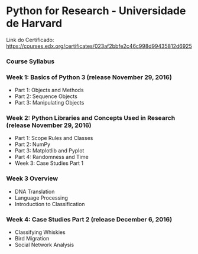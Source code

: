 # Python for Research - Universidade de Harvard

Link do Certificado: https://courses.edx.org/certificates/023af2bbfe2c46c998d99435812d6925

###  Course Syllabus

### Week 1: Basics of Python 3 (release November 29, 2016)

* Part 1: Objects and Methods
* Part 2: Sequence Objects
* Part 3: Manipulating Objects


### Week 2: Python Libraries and Concepts Used in Research (release November 29, 2016)

* Part 1: Scope Rules and Classes
* Part 2: NumPy
* Part 3: Matplotlib and Pyplot
* Part 4: Randomness and Time
* Week 3: Case Studies Part 1

### Week 3 Overview

* DNA Translation
* Language Processing
* Introduction to Classification

### Week 4: Case Studies Part 2 (release December 6, 2016)

* Classifying Whiskies
* Bird Migration
* Social Network Analysis

